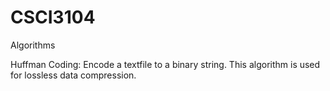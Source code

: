 # CSCI3104
Algorithms

Huffman Coding:
Encode a textfile to a binary string. This algorithm is used for lossless data compression.
